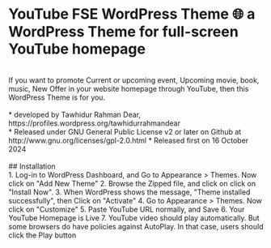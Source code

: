 # YouTube FSE WordPress Theme 🌐 a WordPress Theme for full-screen YouTube homepage
<br>
If you want to promote Current or upcoming event, Upcoming movie, book, music, New Offer in your website homepage through YouTube, then this WordPress Theme is for you.
<br>
<br>
* developed by Tawhidur Rahman Dear, https://profiles.wordpress.org/tawhidurrahmandear <br>
* Released under GNU General Public License v2 or later on Github at http://www.gnu.org/licenses/gpl-2.0.html 
* Released first on 16 October 2024
<br>
<br>
## Installation <br>
1. Log-in to WordPress Dashboard, and Go to Appearance > Themes. Now click on "Add New Theme"
2. Browse the Zipped file, and click on click on "Install Now".
3. When WordPress shows the message, "Theme installed successfully", then Click on "Activate"
4. Go to Appearance > Themes. Now click on "Customize"
5. Paste YouTube URL normally, and Save 
6. Your YouTube Homepage is Live
7. YouTube video should play automatically. But some browsers do have policies against AutoPlay. In that case, users should click the Play button
